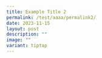 ```yaml
---
title: Example Title 2
permalink: /test/aaaa/permalink2/
date: 2023-11-15
layout: post
description: ""
image: ""
variant: tiptap
---
```

